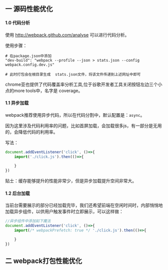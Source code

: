 ## 一 源码性能优化

#### 1.0 代码分析

使用 http://webpack.github.com/analyse 可以进行代码分析。

使用步骤：
```
# 在package.json中添加
"dev-build": "webpack --profile --json > stats.json --config webpack.config.dev.js"

# 此时打包会在根目录生成  stats.json文件，将该文件传递到上述网址中即可
```

chrome亚也提供了代码覆盖率分析工具,位于谷歌开发者工具关闭按钮左边三个小点的more tools中，名字是 coverage。

#### 1.1 异步加载

webpack推荐使用异步代码，所以在代码分割中，默认配置是：`async`。  

因为这里涉及代码利用率的问题，比如首屏加载，会加载很多js，有一部分是无用的，会降低代码的利用率。 

写法：
```js
document.addEventListener('click', ()=>{
    import('./click.js').then(()=>{
        
    }
})
```

贴士：缓存能够提升的性能非常少，但是异步加载提升空间非常大。

#### 1.2 后台加载

当前台需要展示的部分已经加载完毕，我们还希望前端在空闲时间时，内部悄悄地加载异步组件，以供用户触发事件时立即展示，可以这样做：
```js
//异步组件中添加如下魔法
document.addEventListener('click', ()=>{
    import(/* webpackPrefetch: true */ './click.js').then(()=>{

    }
})
```

## 二 webpack打包性能优化